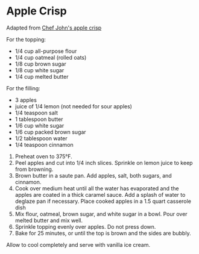 # Apple Crisp

Adapted from [Chef John's apple crisp](http://foodwishes.blogspot.com/2012/02/crispiest-apple-crisp-ever-ever.html)

For the topping:
- 1/4 cup all-purpose flour
- 1/4 cup oatmeal (rolled oats)
- 1/8 cup brown sugar
- 1/8 cup white sugar
- 1/4 cup melted butter

For the filling:
- 3 apples
- juice of 1/4 lemon (not needed for sour apples)
- 1/4 teaspoon salt
- 1 tablespoon butter
- 1/6 cup white sugar
- 1/6 cup packed brown sugar
- 1/2 tablespoon water
- 1/4 teaspoon cinnamon

1. Preheat oven to 375&deg;F.
2. Peel apples and cut into 1/4 inch slices. Sprinkle on lemon juice to keep from browning.
3. Brown butter in a saute pan. Add apples, salt, both sugars, and cinnamon. 
4. Cook over medium heat until all the water has evaporated and the apples are coated in a thick caramel sauce. Add a splash of water to deglaze pan if necessary. Place cooked apples in a 1.5 quart casserole dish
5. Mix flour, oatmeal, brown sugar, and white sugar in a bowl. Pour over melted butter and mix well.
6. Sprinkle topping evenly over apples. Do not press down.
7. Bake for 25 minutes, or until the top is brown and the sides are bubbly.

Allow to cool completely and serve with vanilla ice cream.
